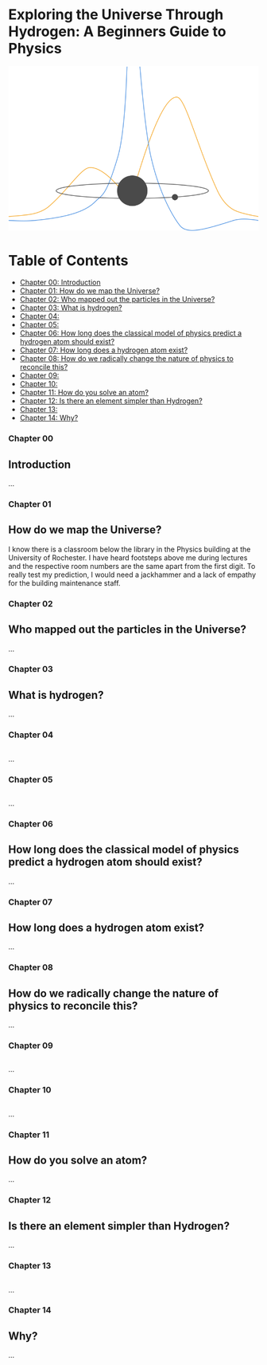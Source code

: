 # Exploring the Universe Through Hydrogen: A Beginners Guide to Physics
![Hydrogen Cover](HydrogenCover.png) 
# Table of Contents 

- [Chapter 00: Introduction](#Chapter-00)  
- [Chapter 01: How do we map the Universe?](#Chapter-01)  
- [Chapter 02: Who mapped out the particles in the Universe?](#Chapter-02)  
- [Chapter 03: What is hydrogen?](#Chapter-03)  
- [Chapter 04:](#Chapter-04)  
- [Chapter 05:](#Chapter-05)  
- [Chapter 06: How long does the classical model of physics predict a hydrogen atom should exist?](#Chapter-06)  
- [Chapter 07: How long does a hydrogen atom exist?](#Chapter-07)  
- [Chapter 08: How do we radically change the nature of physics to reconcile this?](#Chapter-08)  
- [Chapter 09:](#Chapter-09)  
- [Chapter 10:](#Chapter-10)  
- [Chapter 11: How do you solve an atom?](#Chapter-11)  
- [Chapter 12: Is there an element simpler than Hydrogen?](#Chapter-12)  
- [Chapter 13:](#Chapter-13)  
- [Chapter 14: Why?](#Chapter-14)  



### <a name="Chapter-00"></a>Chapter 00
## Introduction
...

### <a name="Chapter-01"></a>Chapter 01
## How do we map the Universe?
I know there is a classroom below the library in the Physics building at the University of Rochester. I have heard footsteps above me during lectures and the respective room numbers are the same apart from the first digit. To really test my prediction, I would need a jackhammer and a lack of empathy for the building maintenance staff.

### <a name="Chapter-02"></a>Chapter 02
## Who mapped out the particles in the Universe?
...

### <a name="Chapter-03"></a>Chapter 03
## What is hydrogen?
...

### <a name="Chapter-04"></a>Chapter 04
##
...

### <a name="Chapter-05"></a>Chapter 05
##
...

### <a name="Chapter-06"></a>Chapter 06
## How long does the classical model of physics predict a hydrogen atom should exist?
...

### <a name="Chapter-07"></a>Chapter 07
## How long does a hydrogen atom exist?
...

### <a name="Chapter-08"></a>Chapter 08
## How do we radically change the nature of physics to reconcile this?
...

### <a name="Chapter-09"></a>Chapter 09
##
...

### <a name="Chapter-10"></a>Chapter 10
##
...

### <a name="Chapter-11"></a>Chapter 11
## How do you solve an atom?
...

### <a name="Chapter-12"></a>Chapter 12
## Is there an element simpler than Hydrogen?
...

### <a name="Chapter-13"></a>Chapter 13
##
...

### <a name="Chapter-14"></a>Chapter 14
## Why?
...